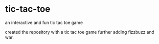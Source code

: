 # tic-tac-toe
an interactive and fun tic tac toe game 

created the repository with a tic tac toe game further adding fizzbuzz and war.
